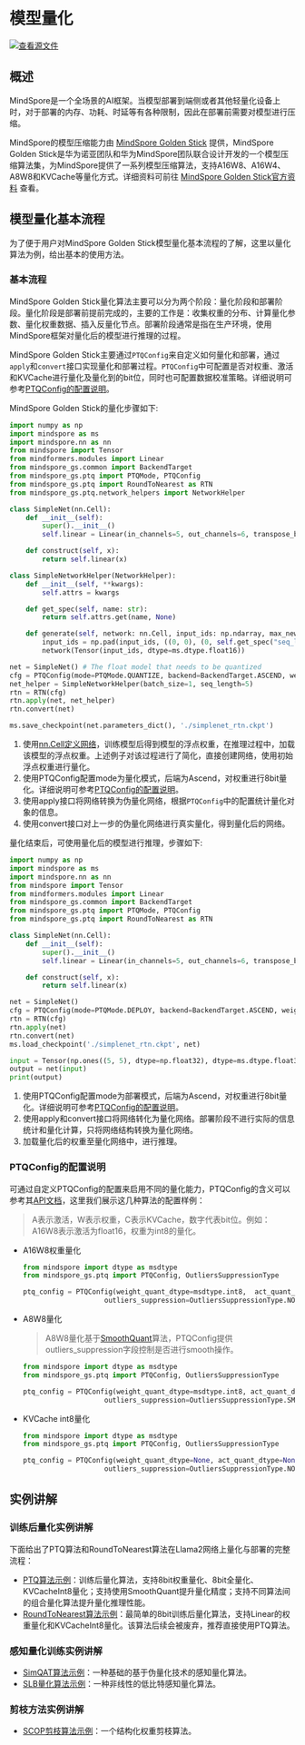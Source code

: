# 模型量化

[![查看源文件](https://mindspore-website.obs.cn-north-4.myhuaweicloud.com/website-images/master/resource/_static/logo_source.svg)](https://gitee.com/mindspore/docs/blob/master/tutorials/source_zh_cn/model_infer/ms_infer/quantization.md)

## 概述

MindSpore是一个全场景的AI框架。当模型部署到端侧或者其他轻量化设备上时，对于部署的内存、功耗、时延等有各种限制，因此在部署前需要对模型进行压缩。

MindSpore的模型压缩能力由 [MindSpore Golden Stick](https://www.mindspore.cn/golden_stick/docs/zh-CN/master/index.html) 提供，MindSpore Golden Stick是华为诺亚团队和华为MindSpore团队联合设计开发的一个模型压缩算法集，为MindSpore提供了一系列模型压缩算法，支持A16W8、A16W4、A8W8和KVCache等量化方式。详细资料可前往 [MindSpore Golden Stick官方资料](https://www.mindspore.cn/golden_stick/docs/zh-CN/master/index.html) 查看。

## 模型量化基本流程

为了便于用户对MindSpore Golden Stick模型量化基本流程的了解，这里以量化算法为例，给出基本的使用方法。

### 基本流程

MindSpore Golden Stick量化算法主要可以分为两个阶段：量化阶段和部署阶段。量化阶段是部署前提前完成的，主要的工作是：收集权重的分布、计算量化参数、量化权重数据、插入反量化节点。部署阶段通常是指在生产环境，使用MindSpore框架对量化后的模型进行推理的过程。

MindSpore Golden Stick主要通过`PTQConfig`来自定义如何量化和部署，通过`apply`和`convert`接口实现量化和部署过程。`PTQConfig`中可配置是否对权重、激活和KVCache进行量化及量化到的bit位，同时也可配置数据校准策略。详细说明可参考[PTQConfig的配置说明](#ptqconfig的配置说明)。

MindSpore Golden Stick的量化步骤如下:

```python
import numpy as np
import mindspore as ms
import mindspore.nn as nn
from mindspore import Tensor
from mindformers.modules import Linear
from mindspore_gs.common import BackendTarget
from mindspore_gs.ptq import PTQMode, PTQConfig
from mindspore_gs.ptq import RoundToNearest as RTN
from mindspore_gs.ptq.network_helpers import NetworkHelper

class SimpleNet(nn.Cell):
    def __init__(self):
        super().__init__()
        self.linear = Linear(in_channels=5, out_channels=6, transpose_b=True, bias_init="normal", weight_init="normal")

    def construct(self, x):
        return self.linear(x)

class SimpleNetworkHelper(NetworkHelper):
    def __init__(self, **kwargs):
        self.attrs = kwargs

    def get_spec(self, name: str):
        return self.attrs.get(name, None)

    def generate(self, network: nn.Cell, input_ids: np.ndarray, max_new_tokens=1, **kwargs):
        input_ids = np.pad(input_ids, ((0, 0), (0, self.get_spec("seq_length") - inputs_ids.shape[1])), 'constant', constant_values=0)
        network(Tensor(input_ids, dtype=ms.dtype.float16))

net = SimpleNet() # The float model that needs to be quantized
cfg = PTQConfig(mode=PTQMode.QUANTIZE, backend=BackendTarget.ASCEND, weight_quant_dtype=ms.dtype.int8)
net_helper = SimpleNetworkHelper(batch_size=1, seq_length=5)
rtn = RTN(cfg)
rtn.apply(net, net_helper)
rtn.convert(net)

ms.save_checkpoint(net.parameters_dict(), './simplenet_rtn.ckpt')
```

1. 使用[nn.Cell定义网络](https://www.mindspore.cn/docs/zh-CN/r2.0/api_python/nn/mindspore.nn.Cell.html)，训练模型后得到模型的浮点权重，在推理过程中，加载该模型的浮点权重。上述例子对该过程进行了简化，直接创建网络，使用初始浮点权重进行量化。
2. 使用PTQConfig配置mode为量化模式，后端为Ascend，对权重进行8bit量化。详细说明可参考[PTQConfig的配置说明](#ptqconfig的配置说明)。
3. 使用apply接口将网络转换为伪量化网络，根据`PTQConfig`中的配置统计量化对象的信息。
4. 使用convert接口对上一步的伪量化网络进行真实量化，得到量化后的网络。

量化结束后，可使用量化后的模型进行推理，步骤如下:

```python
import numpy as np
import mindspore as ms
import mindspore.nn as nn
from mindspore import Tensor
from mindformers.modules import Linear
from mindspore_gs.common import BackendTarget
from mindspore_gs.ptq import PTQMode, PTQConfig
from mindspore_gs.ptq import RoundToNearest as RTN

class SimpleNet(nn.Cell):
    def __init__(self):
        super().__init__()
        self.linear = Linear(in_channels=5, out_channels=6, transpose_b=True, bias_init="normal", weight_init="normal")

    def construct(self, x):
        return self.linear(x)

net = SimpleNet()
cfg = PTQConfig(mode=PTQMode.DEPLOY, backend=BackendTarget.ASCEND, weight_quant_dtype=ms.dtype.int8)
rtn = RTN(cfg)
rtn.apply(net)
rtn.convert(net)
ms.load_checkpoint('./simplenet_rtn.ckpt', net)

input = Tensor(np.ones((5, 5), dtype=np.float32), dtype=ms.dtype.float32)
output = net(input)
print(output)
```

1. 使用PTQConfig配置mode为部署模式，后端为Ascend，对权重进行8bit量化。详细说明可参考[PTQConfig的配置说明](#ptqconfig的配置说明)。
2. 使用apply和convert接口将网络转化为量化网络。部署阶段不进行实际的信息统计和量化计算，只将网络结构转换为量化网络。
3. 加载量化后的权重至量化网络中，进行推理。

### PTQConfig的配置说明

可通过自定义PTQConfig的配置来启用不同的量化能力，PTQConfig的含义可以参考其[API文档](https://www.mindspore.cn/golden_stick/docs/zh-CN/master/ptq/mindspore_gs.ptq.PTQConfig.html#mindspore_gs.ptq.PTQConfig)，这里我们展示这几种算法的配置样例：

> A表示激活，W表示权重，C表示KVCache，数字代表bit位。例如：A16W8表示激活为float16，权重为int8的量化。

- A16W8权重量化

    ```python
    from mindspore import dtype as msdtype
    from mindspore_gs.ptq import PTQConfig, OutliersSuppressionType

    ptq_config = PTQConfig(weight_quant_dtype=msdtype.int8,  act_quant_dtype=None,  kvcache_quant_dtype=None,
                        outliers_suppression=OutliersSuppressionType.NONE)
    ```

- A8W8量化

    > A8W8量化基于[SmoothQuant](https://gitcode.com/gh_mirrors/smo/smoothquant/overview)算法，PTQConfig提供outliers_suppression字段控制是否进行smooth操作。

    ```python
    from mindspore import dtype as msdtype
    from mindspore_gs.ptq import PTQConfig, OutliersSuppressionType

    ptq_config = PTQConfig(weight_quant_dtype=msdtype.int8, act_quant_dtype=msdtype.int8, kvcache_quant_dtype=None,
                        outliers_suppression=OutliersSuppressionType.SMOOTH)
    ```

- KVCache int8量化

    ```python
    from mindspore import dtype as msdtype
    from mindspore_gs.ptq import PTQConfig, OutliersSuppressionType

    ptq_config = PTQConfig(weight_quant_dtype=None, act_quant_dtype=None, kvcache_quant_dtype=msdtype.int8,
                        outliers_suppression=OutliersSuppressionType.NONE)
    ```

## 实例讲解

### 训练后量化实例讲解

下面给出了PTQ算法和RoundToNearest算法在Llama2网络上量化与部署的完整流程：

- [PTQ算法示例](https://www.mindspore.cn/golden_stick/docs/zh-CN/master/ptq/ptq.html)：训练后量化算法，支持8bit权重量化、8bit全量化、KVCacheInt8量化；支持使用SmoothQuant提升量化精度；支持不同算法间的组合量化算法提升量化推理性能。
- [RoundToNearest算法示例](https://www.mindspore.cn/golden_stick/docs/zh-CN/master/ptq/round_to_nearest.html)：最简单的8bit训练后量化算法，支持Linear的权重量化和KVCacheInt8量化。该算法后续会被废弃，推荐直接使用PTQ算法。

### 感知量化训练实例讲解

- [SimQAT算法示例](https://www.mindspore.cn/golden_stick/docs/zh-CN/master/quantization/simqat.html)：一种基础的基于伪量化技术的感知量化算法。
- [SLB量化算法示例](https://www.mindspore.cn/golden_stick/docs/zh-CN/master/quantization/slb.html)：一种非线性的低比特感知量化算法。

### 剪枝方法实例讲解

- [SCOP剪枝算法示例](https://www.mindspore.cn/golden_stick/docs/zh-CN/master/pruner/scop.html)：一个结构化权重剪枝算法。
